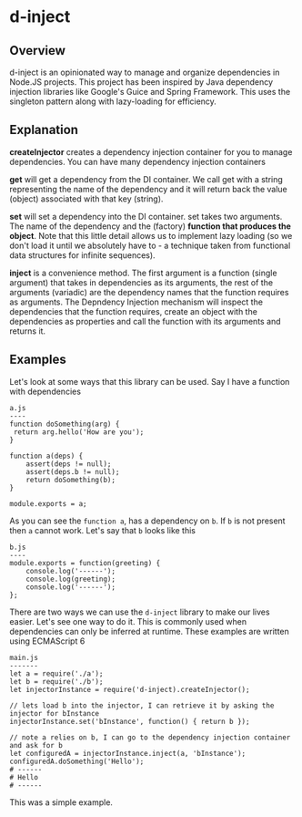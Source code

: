 # d-inject

## Overview
d-inject is an opinionated way to manage and organize dependencies in Node.JS projects. This project has been inspired by Java dependency injection libraries like Google's Guice and Spring Framework. This uses the singleton pattern along with lazy-loading for efficiency.

## Explanation
<strong>createInjector</strong> creates a dependency injection container for you to manage dependencies. You can have many dependency injection containers

<strong>get</strong> will get a dependency from the DI container. We call get with a string representing the name of the dependency and it will return back the value (object) associated with that key (string).

<strong>set</strong> will set a dependency into the DI container. set takes two arguments. The name of the dependency and the (factory) <strong>function that produces the object</strong>. Note that this little detail allows us to implement lazy loading (so we don't load it until we absolutely have to - a technique taken from functional data structures for infinite sequences). 

<strong>inject</strong> is a convenience method. The first argument is a function (single argument) that takes in dependencies as its arguments, the rest of the arguments (variadic) are the dependency names that the function requires as arguments. The Depndency Injection mechanism will inspect the dependencies that the function requires, create an object with the dependencies as properties and call the function with its arguments and returns it.

## Examples

Let's look at some ways that this library can be used. 
Say I have a function with dependencies
```
a.js
----
function doSomething(arg) {
 return arg.hello('How are you');
}

function a(deps) {
    assert(deps != null);
    assert(deps.b != null);
    return doSomething(b);
}

module.exports = a;
```

As you can see the `function a`, has a dependency on `b`. If `b` is not present then `a` cannot work. Let's say that `b` looks like this
```
b.js
----
module.exports = function(greeting) {
    console.log('------');
    console.log(greeting);
    console.log('------');
};
```

There are two ways we can use the `d-inject` library to make our lives easier. Let's see one way to do it. This is commonly used when dependencies can only be inferred at runtime. These examples are written using ECMAScript 6

```
main.js
-------
let a = require('./a');
let b = require('./b');
let injectorInstance = require('d-inject).createInjector();

// lets load b into the injector, I can retrieve it by asking the injector for bInstance
injectorInstance.set('bInstance', function() { return b });

// note a relies on b, I can go to the dependency injection container and ask for b
let configuredA = injectorInstance.inject(a, 'bInstance');
configuredA.doSomething('Hello');
# ------
# Hello
# ------
```

This was a simple example. 
